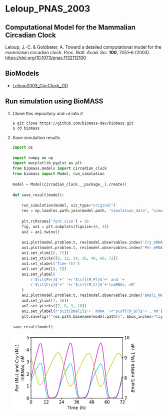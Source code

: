 # Leloup_PNAS_2003

## Computational Model for the Mammalian Circadian Clock

Leloup, J.-C. & Goldbeter, A. Toward a detailed computational model for the mammalian circadian clock. _Proc. Natl. Acad. Sci._ **100**, 7051–6 (2003). https://doi.org/10.1073/pnas.1132112100

## BioModels

- [Leloup2003_CircClock_DD](https://www.ebi.ac.uk/biomodels/BIOMD0000000073)

## Run simulation using BioMASS

1. Clone this repository and `cd` into it

    ```
    $ git clone https://github.com/biomass-dev/biomass.git
    $ cd biomass
    ```

1. Save simulation results

    ```python
    import os

    import numpy as np
    import matplotlib.pyplot as plt
    from biomass.models import circadian_clock
    from biomass import Model, run_simulation

    model = Model(circadian_clock.__package__).create()

    def save_result(model):

        run_simulation(model, viz_type="original")
        res = np.load(os.path.join(model.path, "simulation_data", "simulations_original.npy"))

        plt.rcParams['font.size'] = 16
        fig, ax1 = plt.subplots(figsize=(6, 4))
        ax2 = ax1.twinx()

        ax1.plot(model.problem.t, res[model.observables.index('Cry_mRNA'), 0], 'c')
        ax1.plot(model.problem.t, res[model.observables.index('Per_mRNA'), 0], 'm')
        ax1.set_xlim([0, 72])
        ax1.set_xticks([0, 12, 24, 36, 48, 60, 72])
        ax1.set_xlabel('Time (h)')
        ax1.set_ylim([0, 5])
        ax1.set_ylabel(
            r'$\it{Per}$'+' '+r'$\sf{(M_P)}$'+' and '+
            r'$\it{Cry}$'+' '+r'$\sf{(M_C)}$'+'\nmRNAs, nM'
        )
        ax2.plot(model.problem.t, res[model.observables.index('Bmal1_mRNA'), 0], 'y')
        ax2.set_ylim([7, 10])
        ax2.set_yticks([7, 8, 9, 10])
        ax2.set_ylabel(r'$\it{Bmal1}$'+' mRNA '+r'$\sf{(M_B)}$'+', nM')
        plt.savefig(f"{os.path.basename(model.path)}", bbox_inches="tight")

    save_result(model)
    ```

    <img align="left" src="./circadian_clock.png" width="400px">
